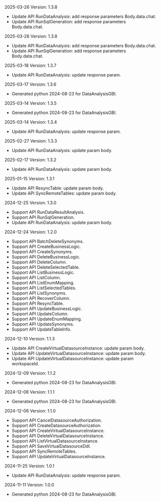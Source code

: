 2025-03-26 Version: 1.3.8
- Update API RunDataAnalysis: add response parameters Body.data.chat.
- Update API RunSqlGeneration: add response parameters Body.data.chat.


2025-03-26 Version: 1.3.8
- Update API RunDataAnalysis: add response parameters Body.data.chat.
- Update API RunSqlGeneration: add response parameters Body.data.chat.


2025-03-18 Version: 1.3.7
- Update API RunDataAnalysis: update response param.


2025-03-17 Version: 1.3.6
- Generated python 2024-08-23 for DataAnalysisGBI.

2025-03-14 Version: 1.3.5
- Generated python 2024-08-23 for DataAnalysisGBI.

2025-03-14 Version: 1.3.4
- Update API RunDataAnalysis: update response param.


2025-02-27 Version: 1.3.3
- Update API RunDataAnalysis: update param body.


2025-02-17 Version: 1.3.2
- Update API RunDataAnalysis: update param body.


2025-01-15 Version: 1.3.1
- Update API ResyncTable: update param body.
- Update API SyncRemoteTables: update param body.


2024-12-25 Version: 1.3.0
- Support API RunDataResultAnalysis.
- Support API RunSqlGeneration.
- Update API RunDataAnalysis: update param body.


2024-12-24 Version: 1.2.0
- Support API BatchDeleteSynonyms.
- Support API CreateBusinessLogic.
- Support API CreateSynonyms.
- Support API DeleteBusinessLogic.
- Support API DeleteColumn.
- Support API DeleteSelectedTable.
- Support API ListBusinessLogic.
- Support API ListColumn.
- Support API ListEnumMapping.
- Support API ListSelectedTables.
- Support API ListSynonyms.
- Support API RecoverColumn.
- Support API ResyncTable.
- Support API UpdateBusinessLogic.
- Support API UpdateColumn.
- Support API UpdateEnumMapping.
- Support API UpdateSynonyms.
- Support API UpdateTableInfo.


2024-12-10 Version: 1.1.3
- Update API CreateVirtualDatasourceInstance: update param body.
- Update API UpdateVirtualDatasourceInstance: update param body.
- Update API UpdateVirtualDatasourceInstance: update param workspaceId.


2024-12-09 Version: 1.1.2
- Generated python 2024-08-23 for DataAnalysisGBI.

2024-12-06 Version: 1.1.1
- Generated python 2024-08-23 for DataAnalysisGBI.

2024-12-06 Version: 1.1.0
- Support API CancelDatasourceAuthorization.
- Support API CreateDatasourceAuthorization.
- Support API CreateVirtualDatasourceInstance.
- Support API DeleteVirtualDatasourceInstance.
- Support API ListVirtualDatasourceInstance.
- Support API SaveVirtualDatasourceDdl.
- Support API SyncRemoteTables.
- Support API UpdateVirtualDatasourceInstance.


2024-11-25 Version: 1.0.1
- Update API RunDataAnalysis: update response param.


2024-11-11 Version: 1.0.0
- Generated python 2024-08-23 for DataAnalysisGBI.

